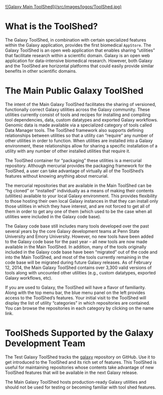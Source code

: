 <div class='right'> <a href='/toolshed/'>![Galaxy Main ToolShed](/src/images/logos/ToolShed.jpg)</a></div>

# What is the ToolShed?

The Galaxy ToolShed, in combination with certain specialized features within the Galaxy application, provides the first biomedical `AppStore`. The Galaxy ToolShed is an open web application that enables sharing “utilities” that facilitate research within a scientific domain. Galaxy is an open web application for data-intensive biomedical research. However, both Galaxy and the ToolShed are horizontal platforms that could easily provide similar benefits in other scientific domains.

# The Main Public Galaxy ToolShed

The intent of the Main Galaxy ToolShed facilitates the sharing of versioned, functionally correct Galaxy utilities across the Galaxy community. These utilities currently consist of tools and recipes for installing and compiling tool dependencies, data, custom datatypes and exported Galaxy workflows. Genomic data is made available via a specialized category of tools called Data Manager tools. The ToolShed framework also supports defining relationships between utilities so that a utility can “require” any number of other utilities in order to function. When utilities are installed into a Galaxy environment, these relationships allow for sharing a specific installation of a utility with any number of other installed utilities that require it.

The ToolShed container for “packaging” these utilities is a mercurial repository. Although mercurial provides the packaging framework for the ToolShed, a user can take advantage of virtually all of the ToolShed’s features without knowing anything about mercurial.

The mercurial repositories that are available in the Main ToolShed can be “hg cloned” or “installed” individually as a means of making their contents (utilities) available to your local Galaxy environment. This provides flexibility to those hosting their own local Galaxy instances in that they can install only those utilities in which they have interest, and are not forced to get all of them in order to get any one of them (which used to be the case when all utilities were included in the Galaxy code base).

The Galaxy code base still includes many tools developed over the past several years by the core Galaxy development teams at Penn State University and Emory University. However, no new tools have been added to the Galaxy code base for the past year – all new tools are now made available in the Main ToolShed. In addition, many of the tools originally included in the Galaxy code base have been “migrated” out of the code and into the Main ToolShed, and most of the tools currently remaining in the code base will be migrated during future Galaxy releases. As of February 12, 2014, the Main Galaxy ToolShed contains over 3,300 valid versions of tools along with uncounted other utilities (e.g., custom datatypes, exported Galaxy workflows, etc).

If you are used to Galaxy, the ToolShed will have a flavor of familiarity. Along with the top menu bar, the blue menu panel on the left provides access to the ToolShed’s features. Your initial visit to the ToolShed will display the list of utility “categories” in which repositories are contained. You can browse the repositories in each category by clicking on the name link.

# ToolSheds Supported by the Galaxy Development Team

The Test Galaxy ToolShed tracks the [galaxy](https://github.com/galaxyproject/galaxy) repository on GitHub. Use it to get introduced to the ToolShed and its rich set of features. This ToolShed is useful for maintaining repositories whose contents take advantage of new ToolShed features that will be available in the next Galaxy release.

The Main Galaxy ToolShed hosts production-ready Galaxy utilities and should not be used for testing or becoming familiar with tool shed features.
